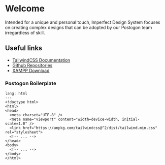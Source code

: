 # Welcome

Intended for a unique and personal touch, Imperfect Design System focuses on creating complex designs that can be adopted by our Postogon team irregardless of skill.


## Useful links

- [TailwindCSS Documentation](https://tailwindcss.com/docs)
- [Github Repositories](https://github.com/imperfectandcompany)
- [XAMPP Download](https://www.apachefriends.org/download.html)


### Postogon Boilerplate

```code
lang: html
---
<!doctype html>
<html>
<head>
  <meta charset="UTF-8" />
  <meta name="viewport" content="width=device-width, initial-scale=1.0" />
  <link href="https://unpkg.com/tailwindcss@^2/dist/tailwind.min.css" rel="stylesheet">
  <!-- ... -->
</head>
<body>
  <!-- ... -->
</body>
</html>
```
